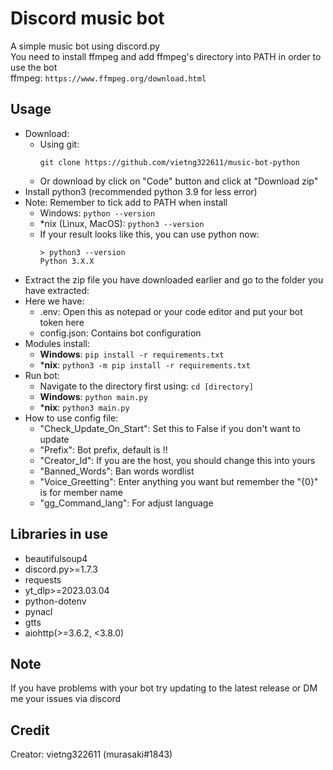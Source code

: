 # Discord music bot
A simple music bot using discord.py  
You need to install ffmpeg and add ffmpeg's directory into PATH in order to use the bot  
ffmpeg: ```https://www.ffmpeg.org/download.html```
## Usage
- Download:
  - Using git:
    ```
    git clone https://github.com/vietng322611/music-bot-python
    ```
  - Or download by click on "Code" button and click at "Download zip"
- Install python3 (recommended python 3.9 for less error)
- Note: Remember to tick add to PATH when install
  - Windows: `python --version`
  - *nix (Linux, MacOS): `python3 --version`
  - If your result looks like this, you can use python now:
    ```
    > python3 --version
    Python 3.X.X
    ```
- Extract the zip file you have downloaded earlier and go to the folder you have extracted:
- Here we have:
  - .env: Open this as notepad or your code editor and put your bot token here
  - config.json: Contains bot configuration
- Modules install:
  - **Windows**: `pip install -r requirements.txt`
  - ***nix**: `python3 -m pip install -r requirements.txt`
- Run bot:
  - Navigate to the directory first using: `cd [directory]`
  - **Windows**: `python main.py`
  - ***nix**: `python3 main.py`
- How to use config file:
  - "Check_Update_On_Start": Set this to False if you don't want to update
  - "Prefix": Bot prefix, default is !!
  - "Creator_Id": If you are the host, you should change this into yours
  - "Banned_Words": Ban words wordlist
  - "Voice_Greetting": Enter anything you want but remember the "{0}" is for member name
  - "gg_Command_lang": For adjust language
##
## Libraries in use
- beautifulsoup4
- discord.py>=1.7.3
- requests
- yt_dlp>=2023.03.04
- python-dotenv
- pynacl
- gtts
- aiohttp(>=3.6.2, <3.8.0)
## Note
If you have problems with your bot try updating to the latest release or DM me your issues via discord  
## Credit
Creator: vietng322611 (murasaki#1843)  
